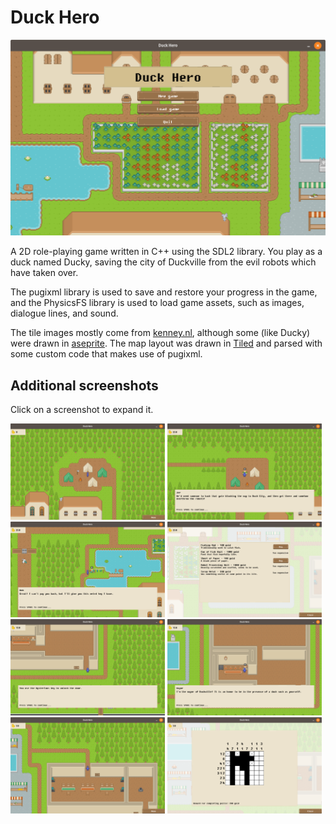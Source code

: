 # Duck Hero
![Menu](./screenshots/menu.png)

A 2D role-playing game written in C++ using the SDL2 library. You play as a duck named Ducky, saving the city of Duckville from the evil robots which have taken over.

The pugixml library is used to save and restore your progress in the game, and the PhysicsFS library is used to load game assets, such as images, dialogue lines, and sound.

The tile images mostly come from [kenney.nl](https://www.kenney.nl/), although some (like Ducky) were drawn in [aseprite](https://www.aseprite.org/). The map layout was drawn in [Tiled](https://www.mapeditor.org/) and parsed with some custom code that makes use of pugixml.

## Additional screenshots
Click on a screenshot to expand it.
<p float="left">
	<img src="./screenshots/game1.png" width="49%">
	<img src="./screenshots/game2.png" width="49%">
	<img src="./screenshots/game3.png" width="49%">
	<img src="./screenshots/game4.png" width="49%">
	<img src="./screenshots/game5.png" width="49%">
	<img src="./screenshots/game6.png" width="49%">
	<img src="./screenshots/game7.png" width="49%">
	<img src="./screenshots/game8.png" width="49%">
</p>